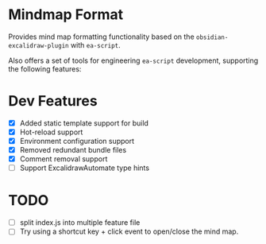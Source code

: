 # Mindmap Format

Provides mind map formatting functionality based on the `obsidian-excalidraw-plugin` with `ea-script`.

Also offers a set of tools for engineering `ea-script` development, supporting the following features:

# Dev Features

- [x] Added static template support for build
- [x] Hot-reload support
- [x] Environment configuration support
- [x] Removed redundant bundle files
- [x] Comment removal support
- [ ] Support ExcalidrawAutomate type hints

# TODO

- [ ] split index.js into multiple feature file
- [ ] Try using a shortcut key + click event to open/close the mind map.